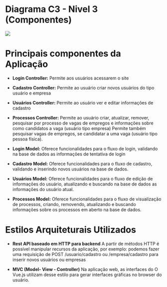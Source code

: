 # **Diagrama C3 - Nivel 3 (Componentes)**
<img src = "diagrama_componentes.png">

# **Principais componentes da Aplicação**

- **Login Controller:**  Permite aos usuários acessarem o site

- **Cadastro Controller:** Permite ao usuário criar novos usuários do tipo usuário e empresa

- **Usuários Controller:** Permite ao usuário ver e editar informações de cadastro

- **Processos Controller:** Permite ao usuário criar, atualizar, remover, pesquisar por processo de vagas de empregos e informações sobre como candidatos a vaga (usuário tipo empresa) Permite também pesquisar vagas de empregos, se candidatar a uma vaga (usuário tipo pessoa física).

- **Login Model:** Oferece funcionalidades para o fluxo de login, validando na base de dados as informações de tentativa de login

- **Cadastro Model:** Oferece funcionalidades para o fluxo de cadastro, validando e inserindo novos usuários na base de dados.

- **Usuários Model:** Oferece funcionalidades para o fluxo de edição de informações do usuário, atualizando e buscando na base de dados as informações do usuário atual.

- **Processos Model:** Oferece funcionalidades para o fluxo de visualização de processos, criando, removendo, atualizando e buscando informações sobre os processos em aberto na base de dados.

# **Estilos Arquiteturais Utilizados**

- **Rest API baseado em HTTP para backend**
A partir de métodos HTTP é possível manipular recursos da aplicação, por exemplo: podemos fazer uma requisição de POST /usuario/cadastro ou /empresa/cadastro para inserir novos usuários ou empresas

- **MVC (Model- View - Controller)**
Na aplicação web, as interfaces do O Vue.js utilizam desse estilo para gerar interfaces gráficas no browser do usuário.

